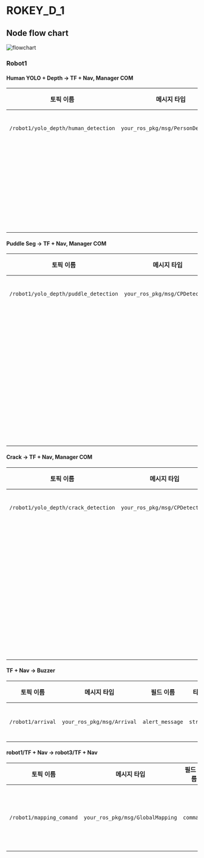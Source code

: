 # ROKEY_D_1

## Node flow chart

![flowchart](https://github.com/user-attachments/assets/122de651-6fdf-412a-ae41-e27f070b39af)

### Robot1

#### Human YOLO + Depth -> TF + Nav, Manager COM

  | 토픽 이름                                | 메시지 타입                       | 필드 이름        | 타입              | 단위  | 설명                      |
| ------------------------------------ | ---------------------------- | ------------ | --------------- | --- | ----------------------- |
| `/robot1/yolo_depth/human_detection` | `your_ros_pkg/msg/PersonDetection`| `x_m`        | `float64`       | m   | 맵 좌표 x              |
|                                      |                              | `y_m`        | `float64`       | m   | 맵 좌표 y   |
|                                      |                              | `class_name` | `string`        |     | 클래스 라벨                    |


#### Puddle Seg -> TF + Nav, Manager COM

  | 토픽 이름                                | 메시지 타입                       | 필드 이름        | 타입              | 단위  | 설명                      |
| ------------------------------------ | ---------------------------- | ------------ | --------------- | --- | ----------------------- |
| `/robot1/yolo_depth/puddle_detection`| `your_ros_pkg/msg/CPDetection`| `x_m`        | `float64`       | m   | 맵 좌표 x          |
|                                      |                              | `y_m`        | `float64`       | m   | 맵 좌표 y |
|                                      |                              | `area_cm2`   | `float64`       | cm² | 크랙의 면적                 |
|                                      |                              | `class_name` | `string`        |     | 클래스 라벨                  |

#### Crack -> TF + Nav, Manager COM

  | 토픽 이름                                | 메시지 타입                       | 필드 이름        | 타입              | 단위  | 설명                      |
| ------------------------------------ | ---------------------------- | ------------ | --------------- | --- | ----------------------- |
| `/robot1/yolo_depth/crack_detection` | `your_ros_pkg/msg/CPDetection`| `x_m`        | `float64`       | m   |  맵 좌표 x           |
|                                      |                              | `y_m`        | `float64`       | m   | 맵 좌표 y |
|                                      |                              | `area_cm2`   | `float64`       | cm² | 크랙의 면적                  |
|                                      |                              | `class_name` | `string`        |     | 클래스 라벨                  |


#### TF + Nav -> Buzzer

  | 토픽 이름                                | 메시지 타입                       | 필드 이름        | 타입              | 단위  | 설명                      |
| ------------------------------------ | ---------------------------- | ------------ | --------------- | --- | ----------------------- |
| `/robot1/arrival`                    | `your_ros_pkg/msg/Arrival`   | `alert_message`        | `string`       |    | 도착 알림          |


#### robot1/TF + Nav -> robot3/TF + Nav

  | 토픽 이름                                | 메시지 타입                       | 필드 이름        | 타입              | 단위  | 설명                      |
| ------------------------------------ | ---------------------------- | ------------ | --------------- | --- | ----------------------- |
| `/robot1/mapping_comand`             | `your_ros_pkg/msg/GlobalMapping`    | `command`      | `string`|    |  글로벌 매핑 명령    |

